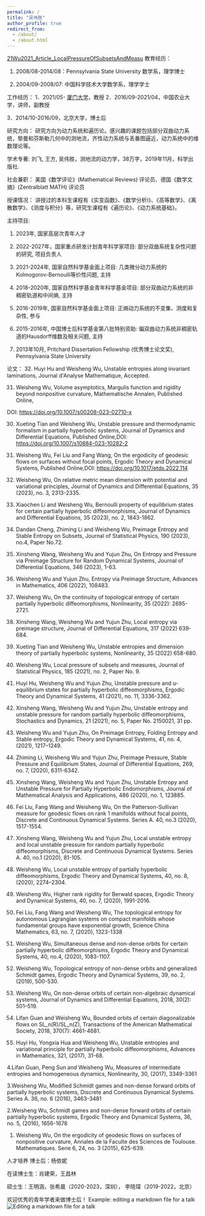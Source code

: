 ```yaml
---
permalink: /
title: "吴伟胜"
author_profile: true
redirect_from: 
  - /about/
  - /about.html
---
```

[21Wu2021_Article_LocalPressureOfSubsetsAndMeasu](E:\xmu)
教育经历：
1. 2008/08-2014/08：Pennsylvania State University 数学系，理学博士

2. 2004/09-2008/07: 中国科学技术大学数学系，理学学士

工作经历：
1．2021/05- [厦门大学](https://math.xmu.edu.cn/info/1081/11192.htm)，教授
2．2016/09-2021/04，中国农业大学，讲师，副教授

3．2014/10-2016/09，北京大学，博士后

研究方向：
研究方向为动力系统和遍历论。感兴趣的课题包括部分双曲动力系统，黎曼和芬斯勒几何中的测地流，齐性动力系统与丢番图逼近，动力系统中的维数理论等。

学术专著: 
刘飞, 王方, 吴伟胜，测地流的动力学，38万字，2019年11月，科学出版社.

社会兼职：
美国《数学评论》(Mathematical Reviews) 评论员、德国《数学文摘》(Zentralblatt MATH) 评论员

授课情况：
讲授过的本科生课程有《实变函数》、《数学分析I》、《高等数学》、《离散数学》、《测度与积分》等，研究生课程有《遍历论》、《动力系统基础》。



主持项目:
1. 2023年, 国家高层次青年人才

2. 2022-2027年，国家重点研发计划青年科学家项目: 部分双曲系统复杂性问题的研究, 项目负责人

3. 2021-2024年, 国家自然科学基金面上项目: 几类微分动力系统的Kolmogorov-Bernoulli等价性问题, 主持

4. 2018-2020年, 国家自然科学基金青年科学基金项目: 部分双曲动力系统的非稠密轨道和中间熵, 主持

5. 2016-2019年, 国家自然科学基金面上项目: 正熵动力系统的不变集、测度和复杂性, 参与

6. 2015-2016年, 中国博士后科学基金第八批特别资助: 偏双曲动力系统非稠密轨道的Hausdorff维数及相关问题, 主持

7. 2013年10月, Pritchard Dissertation Fellowship (优秀博士论文奖), Pennsylvania State University

论文：
32. Huyi Hu and Weisheng Wu, Unstable entropies along invariant laminations, Journal d'Analyse Mathematique, Accepted.

31. Weisheng Wu, Volume asymptotics, Margulis function and rigidity beyond nonpositive curvature, Mathematische Annalen, Published Online,

DOI: https://doi.org/10.1007/s00208-023-02710-x

30. Xueting Tian and Weisheng Wu, Unstable pressure and thermodynamic formalism in partially hyperbolic systems, Journal of Dynamics and Differential Equations, Published Online,DOI: https://doi.org/10.1007/s10884-023-10282-2

29. Weisheng Wu, Fei Liu and Fang Wang, On the ergodicity of geodesic flows on surfaces without focal points, Ergodic Theory and Dynamical Systems, Published Online,DOI: https://doi.org/10.1017/etds.2022.114

28. Weisheng Wu, On relative metric mean dimension with potential and variational principles, Journal of Dynamics and Differential Equations, 35 (2023), no. 3, 2313-2335.

27. Xiaochen Li and Weisheng Wu, Bernoulli property of equilibrium states for certain partially hyperbolic diffeomorphisms, Journal of Dynamics and Differential Equations, 35 (2023), no. 2, 1843-1862.

26. Dandan Cheng, Zhiming Li and Weisheng Wu, Preimage Entropy and Stable Entropy on Subsets, Journal of Statistical Physics, 190 (2023), no.4, Paper No.72.

25. Xinsheng Wang, Weisheng Wu and Yujun Zhu, On Entropy and Pressure via Preimage Structure for Random Dynamical Systems, Journal of Differential Equations, 346 (2023), 1-63.

24. Weisheng Wu and Yujun Zhu, Entropy via Preimage Structure, Advances in Mathematics, 406 (2022), 108483.

23. Weisheng Wu, On the continuity of topological entropy of certain partially hyperbolic diffeomorphisms, Nonlinearity, 35 (2022): 2695-2721.

22. Xinsheng Wang, Weisheng Wu and Yujun Zhu, Local entropy via preimage structure, Journal of Differential Equations, 317 (2022) 639-684.

21. Xueting Tian and Weisheng Wu, Unstable entropies and dimension theory of partially hyperbolic systems, Nonlinearity, 35 (2022) 658-680.

20. Weisheng Wu, Local pressure of subsets and measures, Journal of Statistical Physics, 185 (2021), no. 2, Paper No. 9.

19. Huyi Hu, Weisheng Wu and Yujun Zhu, Unstable pressure and u-equilibrium states for partially hyperbolic diffeomorphisms, Ergodic Theory and Dynamical Systems, 41 (2021), no. 11, 3336-3362.

18. Xinsheng Wang, Weisheng Wu and Yujun Zhu, Unstable entropy and unstable pressure for random partially hyperbolic diffeomorphisms, Stochastics and Dynamics, 21 (2021), no. 5, Paper No. 2150021, 31 pp.

17. Weisheng Wu and Yujun Zhu, On Preimage Entropy, Folding Entropy and Stable entropy, Ergodic Theory and Dynamical Systems, 41, no. 4, (2021), 1217–1249.

16. Zhiming Li, Weisheng Wu and Yujun Zhu, Preimage Pressure, Stable Pressure and Equilibrium States, Journal of Differential Equations, 269, no. 7, (2020), 6311-6342.

15. Xinsheng Wang, Weisheng Wu and Yujun Zhu, Unstable Entropy and Unstable Pressure for Partially Hyperbolic Endomorphisms, Journal of Mathematical Analysis and Applications, 486 (2020), no. 1, 123885.

14. Fei Liu, Fang Wang and Weisheng Wu, On the Patterson-Sullivan measure for geodesic flows on rank 1 manifolds without focal points, Discrete and Continuous Dynamical Systems. Series A. 40, no.3 (2020), 1517-1554.

13. Xinsheng Wang, Weisheng Wu and Yujun Zhu, Local unstable entropy and local unstable pressure for random partially hyperbolic diffeomorphisms, Discrete and Continuous Dynamical Systems. Series A. 40, no.1 (2020), 81-105.

12. Weisheng Wu, Local unstable entropy of partially hyperbolic diffeomorphisms, Ergodic Theory and Dynamical Systems, 40, no. 8, (2020), 2274–2304.

11. Weisheng Wu, Higher rank rigidity for Berwald spaces, Ergodic Theory and Dynamical Systems, 40, no. 7, (2020), 1991-2016.

10. Fei Liu, Fang Wang and Weisheng Wu, The topological entropy for autonomous Lagrangian systems on compact manifolds whose fundamental groups have exponential growth, Science China Mathematics, 63, no. 7, (2020), 1323-1338

9. Weisheng Wu, Simultaneous dense and non-dense orbits for certain partially hyperbolic diffeomorphisms, Ergodic Theory and Dynamical Systems, 40, no.4, (2020), 1083-1107.

8. Weisheng Wu, Topological entropy of non-dense orbits and generalized Schmidt games, Ergodic Theory and Dynamical Systems, 39, no. 2, (2019), 500-530.

7. Weisheng Wu, On non-dense orbits of certain non-algebraic dynamical systems, Journal of Dynamics and Differential Equations, 2018, 30(2): 501–519.

6. Lifan Guan and Weisheng Wu, Bounded orbits of certain diagonalizable flows on SL_n(R)/SL_n(Z), Transactions of the American Mathematical Society, 2018, 370(7): 4661-4681.

5. Huyi Hu, Yongxia Hua and Weisheng Wu, Unstable entropies and variational principle for partially hyperbolic diffeomorphisms, Advances in Mathematics, 321, (2017), 31-68.

4.Lifan Guan, Peng Sun and Weisheng Wu, Measures of intermediate entropies and homogeneous dynamics, Nonlinearity, 30, (2017), 3349-3361

3.Weisheng Wu, Modified Schmidt games and non-dense forward orbits of partially hyperbolic systems, Discrete and Continuous Dynamical Systems. Series A. 36, no. 6 (2016), 3463-3481

2.Weisheng Wu, Schmidt games and non-dense forward orbits of certain partially hyperbolic systems, Ergodic Theory and Dynamical Systems, 36, no. 5, (2016), 1656-1678

1. Weisheng Wu, On the ergodicity of geodesic flows on surfaces of nonpositive curvature, Annales de la Faculte des Sciences de Toulouse. Mathematiques. Serie 6, 24, no. 3 (2015), 625-639.

人才培养
博士后：杨依妮

在读博士生：肖建荣，王昌林

硕士生：王明涵，张希晨（2020-2023，深圳）， 李晓琛（2019-2022，北京）



欢迎优秀的青年学者来做博士后！
Example: editing a markdown file for a talk
![Editing a markdown file for a talk](/images/editing-talk.png)
